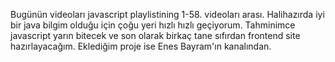 Bugünün videoları javascript playlistining 1-58. videoları arası. Halihazırda iyi bir java bilgim olduğu için çoğu yeri hızlı hızlı geçiyorum.
Tahminimce javascript yarın bitecek ve son olarak birkaç tane sıfırdan frontend site hazırlayacağım.
Eklediğim proje ise Enes Bayram'ın kanalından.
